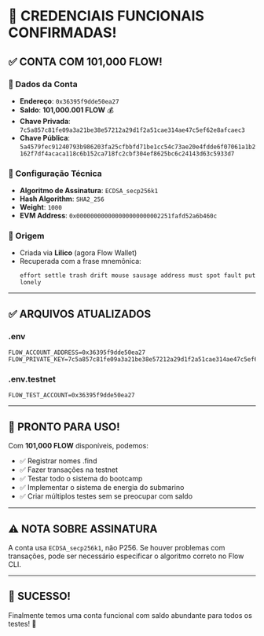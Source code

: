 # 🎉 CREDENCIAIS FUNCIONAIS CONFIRMADAS!

## ✅ CONTA COM 101,000 FLOW!

### 🔑 Dados da Conta
- **Endereço**: `0x36395f9dde50ea27`
- **Saldo**: **101,000.001 FLOW** 💰
- **Chave Privada**: `7c5a857c81fe09a3a21be38e57212a29d1f2a51cae314ae47c5ef62e8afcaec3`
- **Chave Pública**: `5a4579fec91240793b986203fa25cfbbfd71be1cc54c73ae20e4fdde6f07061a1b2162f7df4acaca118c6b152ca718fc2cbf304ef8625bc6c24143d63c5933d7`

### 🔧 Configuração Técnica
- **Algoritmo de Assinatura**: `ECDSA_secp256k1`
- **Hash Algorithm**: `SHA2_256`
- **Weight**: `1000`
- **EVM Address**: `0x000000000000000000000002251fafd52a6b460c`

### 📝 Origem
- Criada via **Lilico** (agora Flow Wallet)
- Recuperada com a frase mnemônica:
  ```
  effort settle trash drift mouse sausage address must spot fault put lonely
  ```

---

## ✅ ARQUIVOS ATUALIZADOS

### .env
```env
FLOW_ACCOUNT_ADDRESS=0x36395f9dde50ea27
FLOW_PRIVATE_KEY=7c5a857c81fe09a3a21be38e57212a29d1f2a51cae314ae47c5ef62e8afcaec3
```

### .env.testnet
```env
FLOW_TEST_ACCOUNT=0x36395f9dde50ea27
```

---

## 🚀 PRONTO PARA USO!

Com **101,000 FLOW** disponíveis, podemos:
- ✅ Registrar nomes .find
- ✅ Fazer transações na testnet
- ✅ Testar todo o sistema do bootcamp
- ✅ Implementar o sistema de energia do submarino
- ✅ Criar múltiplos testes sem se preocupar com saldo

---

## ⚠️ NOTA SOBRE ASSINATURA

A conta usa `ECDSA_secp256k1`, não P256. Se houver problemas com transações, pode ser necessário especificar o algoritmo correto no Flow CLI.

---

## 🎊 SUCESSO!

Finalmente temos uma conta funcional com saldo abundante para todos os testes! 🚀